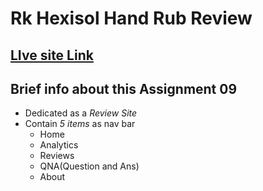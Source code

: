 # Rk Hexisol Hand Rub Review
## [LIve site Link](https://rk-hexisol-review.netlify.app/)
 ## Brief info about this Assignment 09
- Dedicated as a *Review Site*
- Contain *5 items* as nav bar
    - Home
    - Analytics
    - Reviews
    - QNA(Question and Ans)
    - About
